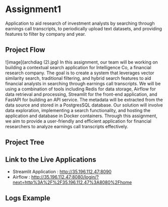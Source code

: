 # Assignment1
Application to aid research of investment analysts by searching through earnings call transcripts, to periodically upload text datasets, and providing features to filter by company and year.

## Project Flow 
![image](archdiag (2).jpg) 
In this assignment, our team will be working on building a contextual search application for Intelligence Co, a financial research company. The goal is to create a system that leverages vector similarity search, traditional filtering, and hybrid search features to aid financial analysts in searching through earnings call transcripts. We will be using a combination of tools including Redis for data storage, Airflow for data retrieval and processing, Streamlit for the front-end application, and FastAPI for building an API service. The metadata will be extracted from the data source and stored in a PostgresSQL database. Our solution will involve data exploration, implementing a search functionality, and hosting the application and database in Docker containers. Through this assignment, we aim to provide a user-friendly and efficient application for financial researchers to analyze earnings call transcripts effectively.

## Project Tree 

## Link to the Live Applications
- Streamlit Application : http://35.196.112.47:8090 
- Airflow : http://35.196.112.47:8080/login/?next=http%3A%2F%2F35.196.112.47%3A8080%2Fhome

## Logs Example

